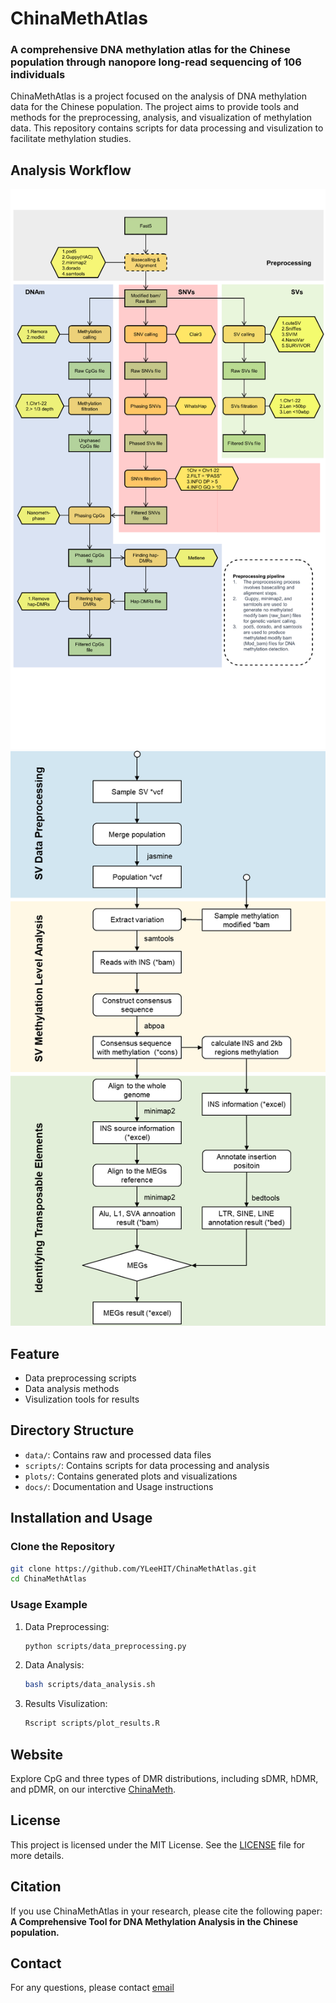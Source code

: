# ChinaMethAtlas

### A comprehensive DNA methylation atlas for the Chinese population through nanopore long-read sequencing of 106 individuals
ChinaMethAtlas is a project focused on the analysis of DNA methylation data for the Chinese population. The project aims to provide tools and methods for the preprocessing, analysis, and visualization of methylation data. This repository contains scripts for data processing and visulization to facilitate methylation studies.

## Analysis Workflow
![Methylation Workflow](images/Meth_workflow.png)
![SV Workflow](images/SV_workflow.png)


## Feature
- Data preprocessing scripts
- Data analysis methods
- Visulization tools for results

## Directory Structure

- `data/`: Contains raw and processed data files
- `scripts/`: Contains scripts for data processing and analysis
- `plots/`: Contains generated plots and visualizations
- `docs/`: Documentation and Usage instructions

## Installation and Usage

### Clone the Repository

```bash
git clone https://github.com/YLeeHIT/ChinaMethAtlas.git
cd ChinaMethAtlas
```

### Usage Example
1. Data Preprocessing:
    ```bash
    python scripts/data_preprocessing.py
    ```

2. Data Analysis:
    ```bash
    bash scripts/data_analysis.sh
    ```

3. Results Visulization:
    ```bash
    Rscript scripts/plot_results.R
    ```

## Website
Explore CpG and three types of DMR distributions, including sDMR, hDMR, and pDMR, on our interctive [ChinaMeth](http://bioinformatics.hit.edu.cn/methylation).

## License

This project is licensed under the MIT License. See the [LICENSE](LICENSE) file for more details.

## Citation

If you use ChinaMethAtlas in your research, please cite the following paper: **A Comprehensive Tool for DNA Methylation Analysis in the Chinese population.**

## Contact

For any questions, please contact [email](yli21b@hit.edu.cn)
